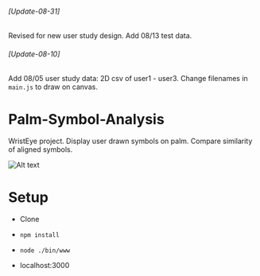 ###### [Update-08-31]

Revised for new user study design. Add 08/13 test data.


###### [Update-08-10]

Add 08/05 user study data: 2D csv of user1 - user3. Change filenames in `main.js` to draw on canvas.


Palm-Symbol-Analysis
====================

WristEye project. Display user drawn symbols on palm. Compare similarity of aligned symbols.

![Alt text](/../screenshot/public/assets/screen-shot.png?raw=true "vertices difference")

Setup
=====

* Clone

* `npm install`

* `node ./bin/www`

* localhost:3000
